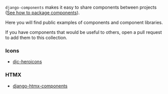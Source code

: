 `django-components` makes it easy to share components between projects
([See how to package components](../concepts/advanced/component_libraries.md)).

Here you will find public examples of components and component libraries.

If you have components that would be useful to others, open a pull request to add them to this collection.

### Icons

- [djc-heroicons](./icons/djc-heroicons.md)

### HTMX

- [django-htmx-components](./htmx/django-htmx-components.md)
